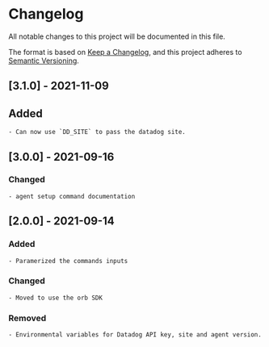 # Changelog
All notable changes to this project will be documented in this file.

The format is based on [Keep a Changelog](https://keepachangelog.com/en/1.0.0/),
and this project adheres to [Semantic Versioning](https://semver.org/spec/v2.0.0.html).

## [3.1.0] - 2021-11-09
## Added
    - Can now use `DD_SITE` to pass the datadog site.

## [3.0.0] - 2021-09-16
### Changed
    - agent setup command documentation

## [2.0.0] - 2021-09-14
### Added
    - Paramerized the commands inputs
### Changed
    - Moved to use the orb SDK
### Removed
    - Environmental variables for Datadog API key, site and agent version.
